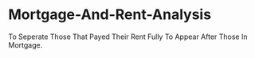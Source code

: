 # Mortgage-And-Rent-Analysis
To  Seperate Those That Payed Their Rent Fully To Appear After Those In Mortgage.
